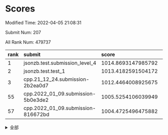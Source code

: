 # Scores

Modified Time: 2022-04-05 21:08:31

Submit Num: 207

All Rank Num: 479737

| rank |               submit               |       score        |       sigma        | pk_num |
| :--- | :--------------------------------- | :----------------- | :----------------- | :----- |
| 1    | jsonzb.test.submission_level_4     | 1014.8693147985792 | 0.8232752434443992 | 9267   |
| 2    | jsonzb.test.test_1                 | 1013.4182591504172 | 0.8014168870083541 | 9269   |
| 3    | cpp.21_12_24.submission-2b2ea0d7   | 1012.4464008925675 | 0.7975246165123314 | 9267   |
| 55   | cpp.2022_01_09.submission-5b0e3de2 | 1005.5254106039949 | 0.708987521038407  | 9265   |
| 57   | cpp.2022_01_09.submission-816672bd | 1004.4725496475882 | 0.7196479274059867 | 9269   |


<details>
<summary>全部</summary>

| rank |                 submit                 |       score        |       sigma        | pk_num |
| :--- | :------------------------------------- | :----------------- | :----------------- | :----- |
| 1    | jsonzb.test.submission_level_4         | 1014.8693147985792 | 0.8232752434443992 | 9267   |
| 2    | jsonzb.test.test_1                     | 1013.4182591504172 | 0.8014168870083541 | 9269   |
| 3    | cpp.21_12_24.submission-2b2ea0d7       | 1012.4464008925675 | 0.7975246165123314 | 9267   |
| 4    | gobigger.level_3.submission_level_3_8  | 1011.7704303948874 | 0.7672315521243765 | 9269   |
| 5    | gobigger.level_3.submission_level_3_2  | 1011.7481795320997 | 0.7798615379983695 | 9267   |
| 6    | gobigger.level_3.submission_level_3_19 | 1011.5579223400587 | 0.7703442100808543 | 9277   |
| 7    | gobigger.level_3.submission_level_3_22 | 1011.5476460977894 | 0.7846776747651112 | 9271   |
| 8    | gobigger.level_3.submission_level_3_43 | 1011.5317657683139 | 0.7774296993362387 | 9271   |
| 9    | gobigger.level_3.submission_level_3_4  | 1011.3662540326762 | 0.7869654734571412 | 9276   |
| 10   | gobigger.level_3.submission_level_3_12 | 1011.1981619584668 | 0.7565087060609264 | 9275   |
| 11   | gobigger.level_3.submission_level_3_17 | 1011.1934833369537 | 0.7722114337939968 | 9273   |
| 12   | gobigger.level_3.submission_level_3_36 | 1011.1820681055942 | 0.7918903894138835 | 9272   |
| 13   | gobigger.level_3.submission_level_3_18 | 1011.1287858424115 | 0.7838083407087799 | 9272   |
| 14   | gobigger.level_3.submission_level_3_13 | 1011.1093126443656 | 0.7758855979269835 | 9275   |
| 15   | gobigger.level_3.submission_level_3_46 | 1010.9390501646019 | 0.7649440284405394 | 9271   |
| 16   | gobigger.level_3.submission_level_3_35 | 1010.8165510738953 | 0.7732758085184117 | 9271   |
| 17   | gobigger.level_3.submission_level_3_41 | 1010.7654366770049 | 0.7683334611101695 | 9270   |
| 18   | gobigger.level_3.submission_level_3_5  | 1010.746151407109  | 0.7665117832783115 | 9268   |
| 19   | gobigger.level_3.submission_level_3_20 | 1010.7416693366838 | 0.7775890188792548 | 9267   |
| 20   | gobigger.level_3.submission_level_3_39 | 1010.5607122923248 | 0.7548333364636184 | 9269   |
| 21   | gobigger.level_3.submission_level_3_3  | 1010.3899480071199 | 0.7492674291891495 | 9269   |
| 22   | gobigger.level_3.submission_level_3_40 | 1010.366293867605  | 0.7692536108435843 | 9275   |
| 23   | gobigger.level_3.submission_level_3_38 | 1010.3412004746856 | 0.7616230311016116 | 9264   |
| 24   | gobigger.level_3.submission_level_3_45 | 1010.2724088632551 | 0.7554370149061698 | 9269   |
| 25   | gobigger.level_3.submission_level_3_47 | 1010.260606147977  | 0.7842591732586662 | 9272   |
| 26   | gobigger.level_3.submission_level_3_21 | 1010.2398170580931 | 0.75610154811412   | 9275   |
| 27   | gobigger.level_3.submission_level_3_27 | 1010.2205557084699 | 0.7525080904900813 | 9269   |
| 28   | gobigger.level_3.submission_level_3_49 | 1010.0555338814398 | 0.7711096254523594 | 9271   |
| 29   | gobigger.level_3.submission_level_3_25 | 1010.0240100361574 | 0.7632452512997081 | 9274   |
| 30   | gobigger.level_3.submission_level_3_14 | 1010.0104540455958 | 0.7520379798584458 | 9269   |
| 31   | gobigger.level_3.submission_level_3_7  | 1009.9770056930768 | 0.749775798095623  | 9269   |
| 32   | gobigger.level_3.submission_level_3_10 | 1009.9370849249741 | 0.7493376795934964 | 9268   |
| 33   | gobigger.level_3.submission_level_3_37 | 1009.9044503347493 | 0.7582713793181439 | 9271   |
| 34   | gobigger.level_3.submission_level_3_1  | 1009.8725842078447 | 0.7631556983863437 | 9271   |
| 35   | gobigger.level_3.submission_level_3_11 | 1009.7070823347632 | 0.7612267989692317 | 9274   |
| 36   | gobigger.level_3.submission_level_3_30 | 1009.3581075649961 | 0.7368805216838242 | 9267   |
| 37   | gobigger.level_3.submission_level_3_48 | 1009.3499429357188 | 0.7586223428112308 | 9275   |
| 38   | gobigger.level_3.submission_level_3_26 | 1009.3164871791889 | 0.7571339771313138 | 9266   |
| 39   | gobigger.level_3.submission_level_3_28 | 1009.2263802347543 | 0.7603583567911313 | 9272   |
| 40   | gobigger.level_3.submission_level_3_33 | 1009.1718429992575 | 0.7454257582628029 | 9263   |
| 41   | gobigger.level_3.submission_level_3_31 | 1009.1613682041962 | 0.7410014118427929 | 9267   |
| 42   | gobigger.level_3.submission_level_3_29 | 1009.1136300825003 | 0.7634630291539052 | 9271   |
| 43   | gobigger.level_3.submission_level_3_34 | 1009.0971069245136 | 0.7543051756694754 | 9265   |
| 44   | gobigger.level_3.submission_level_3_15 | 1008.994643877683  | 0.7323533850030463 | 9269   |
| 45   | gobigger.level_3.submission_level_3_42 | 1008.9348196079384 | 0.7669705851508182 | 9271   |
| 46   | gobigger.level_3.submission_level_3_16 | 1008.9093664039613 | 0.7459431868559843 | 9271   |
| 47   | gobigger.level_3.submission_level_3_32 | 1008.8145173738135 | 0.7385951684636274 | 9269   |
| 48   | gobigger.level_3.submission_level_3_6  | 1008.7817537340064 | 0.7514784877269648 | 9270   |
| 49   | gobigger.level_3.submission_level_3_24 | 1008.7391807135205 | 0.7330551286327064 | 9274   |
| 50   | gobigger.level_3.submission_level_3_44 | 1008.6571175921216 | 0.7446443752764714 | 9272   |
| 51   | gobigger.level_3.submission_level_3_0  | 1008.4203804041033 | 0.7689710549975378 | 9269   |
| 52   | gobigger.level_3.submission_level_3_23 | 1008.2753406634515 | 0.7415670310307252 | 9268   |
| 53   | gobigger.level_3.submission_level_3_9  | 1008.0876081194386 | 0.7377674559313561 | 9273   |
| 54   | gobigger.level_1.submission_level_1_42 | 1005.7801713373141 | 0.7261293759798448 | 9269   |
| 55   | cpp.2022_01_09.submission-5b0e3de2     | 1005.5254106039949 | 0.708987521038407  | 9265   |
| 56   | gobigger.level_1.submission_level_1_2  | 1004.7232897843473 | 0.7266670313401767 | 9270   |
| 57   | cpp.2022_01_09.submission-816672bd     | 1004.4725496475882 | 0.7196479274059867 | 9269   |
| 58   | gobigger.level_1.submission_level_1_32 | 1004.3766112418992 | 0.7250449989482513 | 9270   |
| 59   | gobigger.level_1.submission_level_1_36 | 1004.3739047785447 | 0.7137431396405974 | 9274   |
| 60   | gobigger.level_1.submission_level_1_37 | 1004.2729750218622 | 0.7139562153007918 | 9271   |
| 61   | gobigger.level_1.submission_level_1_28 | 1004.2340262472436 | 0.7153172683655704 | 9271   |
| 62   | gobigger.level_1.submission_level_1_7  | 1004.2078889763628 | 0.7156893494894068 | 9265   |
| 63   | gobigger.level_1.submission_level_1_26 | 1004.1892036845047 | 0.7127092387121818 | 9270   |
| 64   | gobigger.level_1.submission_level_1_17 | 1004.1347103134376 | 0.712900753148522  | 9275   |
| 65   | gobigger.level_1.submission_level_1_48 | 1004.1102147555854 | 0.7122930449997139 | 9265   |
| 66   | gobigger.level_1.submission_level_1_34 | 1004.0843943605881 | 0.7263547057647102 | 9268   |
| 67   | gobigger.level_1.submission_level_1_38 | 1004.0150581869557 | 0.7122780505815627 | 9271   |
| 68   | gobigger.level_1.submission_level_1_35 | 1003.8391816623509 | 0.7188032744213347 | 9267   |
| 69   | gobigger.level_1.submission_level_1_45 | 1003.7667509193016 | 0.7124892302297535 | 9271   |
| 70   | gobigger.level_1.submission_level_1_16 | 1003.710253787495  | 0.7239920166226703 | 9270   |
| 71   | gobigger.level_1.submission_level_1_33 | 1003.6574672407124 | 0.7133955888579382 | 9273   |
| 72   | gobigger.level_1.submission_level_1_15 | 1003.5976472535076 | 0.7120584346575056 | 9268   |
| 73   | gobigger.level_1.submission_level_1_43 | 1003.5861985365696 | 0.710669538481947  | 9267   |
| 74   | gobigger.level_1.submission_level_1_41 | 1003.52840412876   | 0.7223591164378403 | 9272   |
| 75   | gobigger.level_1.submission_level_1_0  | 1003.460844373439  | 0.7122430864466932 | 9268   |
| 76   | gobigger.level_1.submission_level_1_5  | 1003.4470420534354 | 0.7295206932083811 | 9266   |
| 77   | gobigger.level_1.submission_level_1_20 | 1003.4217651999115 | 0.7149850517603306 | 9267   |
| 78   | gobigger.level_1.submission_level_1_19 | 1003.3861902071976 | 0.7149583479531678 | 9267   |
| 79   | gobigger.level_1.submission_level_1_3  | 1003.3015438081823 | 0.7217838195278616 | 9271   |
| 80   | gobigger.level_1.submission_level_1_29 | 1003.2847010827661 | 0.7154301650778633 | 9269   |
| 81   | gobigger.level_1.submission_level_1_47 | 1003.1770143656375 | 0.7142438269304883 | 9268   |
| 82   | gobigger.level_1.submission_level_1_6  | 1003.1317165715386 | 0.715057809576781  | 9272   |
| 83   | gobigger.level_1.submission_level_1_10 | 1003.1245574727882 | 0.7006043945739878 | 9271   |
| 84   | gobigger.level_1.submission_level_1_39 | 1002.8780614678523 | 0.7172546589352211 | 9273   |
| 85   | gobigger.level_1.submission_level_1_23 | 1002.8616721879596 | 0.7065292130753807 | 9270   |
| 86   | gobigger.level_1.submission_level_1_21 | 1002.7990398238785 | 0.7225901842397049 | 9270   |
| 87   | gobigger.level_1.submission_level_1_27 | 1002.7913006078766 | 0.7159220078256859 | 9271   |
| 88   | gobigger.level_1.submission_level_1_13 | 1002.7557169361253 | 0.7099368687265962 | 9268   |
| 89   | gobigger.level_1.submission_level_1_31 | 1002.7455655750242 | 0.7227357730897631 | 9274   |
| 90   | gobigger.level_1.submission_level_1_14 | 1002.6582775989331 | 0.7170114806968171 | 9270   |
| 91   | gobigger.level_1.submission_level_1_40 | 1002.6007291717223 | 0.7220253862766468 | 9274   |
| 92   | gobigger.level_1.submission_level_1_12 | 1002.5697254143023 | 0.7016802714040518 | 9270   |
| 93   | gobigger.level_1.submission_level_1_24 | 1002.562742801994  | 0.7222032477324993 | 9269   |
| 94   | gobigger.level_1.submission_level_1_25 | 1002.5314345330419 | 0.7085378176068794 | 9268   |
| 95   | gobigger.level_1.submission_level_1_22 | 1002.510480920773  | 0.7214959293844541 | 9270   |
| 96   | gobigger.level_1.submission_level_1_46 | 1002.5074270916308 | 0.7206134692957433 | 9268   |
| 97   | gobigger.level_1.submission_level_1_9  | 1002.4675363723421 | 0.7284933112918784 | 9274   |
| 98   | gobigger.level_1.submission_level_1_49 | 1002.443330708809  | 0.7237888359388612 | 9268   |
| 99   | gobigger.level_1.submission_level_1_18 | 1002.4182712372124 | 0.7127292619886944 | 9273   |
| 100  | gobigger.level_1.submission_level_1_4  | 1002.3288697700187 | 0.7056406135467607 | 9267   |
| 101  | gobigger.level_1.submission_level_1_30 | 1002.3064886174287 | 0.706973006342893  | 9267   |
| 102  | gobigger.level_1.submission_level_1_44 | 1002.2233723203733 | 0.7259614519149933 | 9268   |
| 103  | gobigger.level_1.submission_level_1_1  | 1002.0623836852275 | 0.712519740312284  | 9264   |
| 104  | gobigger.level_1.submission_level_1_8  | 1001.7601373115459 | 0.710912219006267  | 9271   |
| 105  | gobigger.level_1.submission_level_1_11 | 1001.5686704642109 | 0.7145742313162171 | 9269   |
| 106  | gobigger.random.submission_random_35   | 997.5933068990695  | 0.7064868172335884 | 9272   |
| 107  | gobigger.random.submission_random_30   | 997.2388817713672  | 0.7059208998371388 | 9272   |
| 108  | gobigger.random.submission_random_41   | 997.150050517772   | 0.7229068322398366 | 9273   |
| 109  | gobigger.random.submission_random_13   | 997.0600642843558  | 0.7177289115333279 | 9270   |
| 110  | gobigger.random.submission_random_10   | 997.0208887917103  | 0.7106181141725927 | 9271   |
| 111  | gobigger.random.submission_random_23   | 996.8740305170924  | 0.694237677213823  | 9268   |
| 112  | gobigger.random.submission_random_2    | 996.8482214696161  | 0.7123798430263368 | 9274   |
| 113  | gobigger.random.submission_random_11   | 996.778180633705   | 0.7040630273561395 | 9270   |
| 114  | gobigger.random.submission_random_20   | 996.7717789879562  | 0.712676782430873  | 9271   |
| 115  | gobigger.random.submission_random_31   | 996.7142459178102  | 0.7097188233175763 | 9272   |
| 116  | gobigger.random.submission_random_5    | 996.686246064497   | 0.714731263791734  | 9273   |
| 117  | gobigger.random.submission_random_34   | 996.6226949841271  | 0.7168677404316163 | 9269   |
| 118  | gobigger.random.submission_random_6    | 996.5714381521094  | 0.7131605052105889 | 9271   |
| 119  | gobigger.random.submission_random_27   | 996.4335815854465  | 0.7192453702134929 | 9274   |
| 120  | gobigger.random.submission_random_3    | 996.430178135012   | 0.6954489334589191 | 9269   |
| 121  | gobigger.random.submission_random_8    | 996.3825236504072  | 0.7147930547097977 | 9277   |
| 122  | gobigger.random.submission_random_33   | 996.3293046456826  | 0.6996161375313213 | 9268   |
| 123  | gobigger.random.submission_random_38   | 996.3144861544201  | 0.7151834351192755 | 9270   |
| 124  | gobigger.random.submission_random_16   | 996.3057702784879  | 0.7108878476906982 | 9274   |
| 125  | gobigger.random.submission_random_40   | 996.2941795625866  | 0.7173446030784518 | 9269   |
| 126  | gobigger.random.submission_random_36   | 996.282528101773   | 0.7162832675819184 | 9274   |
| 127  | gobigger.random.submission_random_48   | 996.2619355832903  | 0.7240429325212926 | 9269   |
| 128  | gobigger.random.submission_random_25   | 996.2581285046298  | 0.7115528886498146 | 9270   |
| 129  | gobigger.random.submission_random_14   | 996.2020025477242  | 0.7047403944623191 | 9273   |
| 130  | gobigger.random.submission_random_37   | 996.1470426456788  | 0.711591893492297  | 9270   |
| 131  | gobigger.random.submission_random_17   | 996.1456520851071  | 0.7065107097966828 | 9275   |
| 132  | gobigger.random.submission_random_39   | 996.1334187977191  | 0.7161113953340438 | 9272   |
| 133  | gobigger.random.submission_random_1    | 996.1126744579961  | 0.7093683950214044 | 9271   |
| 134  | gobigger.random.submission_random_24   | 996.1115169287378  | 0.7287740676131881 | 9269   |
| 135  | gobigger.random.submission_random_21   | 996.0789390565614  | 0.7124923944885808 | 9274   |
| 136  | gobigger.random.submission_random_32   | 995.8717810299946  | 0.7079098160505956 | 9268   |
| 137  | gobigger.random.submission_random_9    | 995.8070199005665  | 0.7119203704435657 | 9271   |
| 138  | gobigger.random.submission_random_43   | 995.7552100825986  | 0.715671701781834  | 9268   |
| 139  | gobigger.random.submission_random_49   | 995.7174997333242  | 0.7060662158079029 | 9268   |
| 140  | gobigger.random.submission_random_22   | 995.6912570023965  | 0.7042840735054003 | 9269   |
| 141  | gobigger.random.submission_random_12   | 995.6781303012499  | 0.6992005583454128 | 9271   |
| 142  | gobigger.random.submission_random_28   | 995.6676444670101  | 0.7141835369406471 | 9274   |
| 143  | gobigger.random.submission_random_26   | 995.4979372115137  | 0.7004865904376006 | 9265   |
| 144  | gobigger.random.submission_random_44   | 995.4348176124257  | 0.7021010059531353 | 9268   |
| 145  | gobigger.random.submission_random_4    | 995.3990913580411  | 0.7083561447564233 | 9270   |
| 146  | gobigger.random.submission_random_18   | 995.3062676388807  | 0.696662401129366  | 9276   |
| 147  | gobigger.random.submission_random_0    | 995.2740696622578  | 0.7011683648876942 | 9271   |
| 148  | gobigger.random.submission_random_45   | 995.2595732088232  | 0.7076615933110831 | 9273   |
| 149  | gobigger.random.submission_random_42   | 995.1455024201243  | 0.7136064134809184 | 9279   |
| 150  | gobigger.random.submission_random_46   | 995.0842333635012  | 0.7176548362664681 | 9271   |
| 151  | gobigger.random.submission_random_19   | 994.7288295463255  | 0.7075692335594664 | 9269   |
| 152  | gobigger.level_2.submission_level_2_6  | 994.723070173481   | 0.7311041134453642 | 9268   |
| 153  | gobigger.random.submission_random_47   | 994.5859814575912  | 0.7012455471370463 | 9271   |
| 154  | gobigger.random.submission_random_29   | 994.4822517105998  | 0.7179365099261094 | 9268   |
| 155  | gobigger.random.submission_random_7    | 994.448515355281   | 0.7140211980137806 | 9272   |
| 156  | gobigger.random.submission_random_15   | 994.3111930279621  | 0.7301919999324752 | 9271   |
| 157  | gobigger.level_2.submission_level_2_18 | 993.8116060892419  | 0.7205322244696968 | 9272   |
| 158  | gobigger.level_2.submission_level_2_11 | 993.5468470096856  | 0.7177065829777045 | 9272   |
| 159  | gobigger.level_2.submission_level_2_7  | 993.5467722307011  | 0.7303155033222354 | 9274   |
| 160  | gobigger.level_2.submission_level_2_39 | 993.5383441499655  | 0.7274146833858879 | 9273   |
| 161  | gobigger.level_2.submission_level_2_19 | 993.3371028945807  | 0.7397552524865773 | 9274   |
| 162  | gobigger.level_2.submission_level_2_16 | 993.3021136077466  | 0.7242745429119113 | 9268   |
| 163  | gobigger.level_2.submission_level_2_40 | 993.1562532664213  | 0.739054172685023  | 9273   |
| 164  | gobigger.level_2.submission_level_2_49 | 993.0903563824843  | 0.7364063427764985 | 9269   |
| 165  | gobigger.level_2.submission_level_2_4  | 993.0474952763493  | 0.7349636794919914 | 9267   |
| 166  | gobigger.level_2.submission_level_2_46 | 992.9611056241943  | 0.7242286089325742 | 9272   |
| 167  | gobigger.level_2.submission_level_2_12 | 992.9522538947612  | 0.7202983901280883 | 9272   |
| 168  | gobigger.level_2.submission_level_2_38 | 992.911497518153   | 0.7480292073312876 | 9266   |
| 169  | gobigger.level_2.submission_level_2_37 | 992.7713549002991  | 0.7507902641793458 | 9269   |
| 170  | gobigger.level_2.submission_level_2_10 | 992.7438163450073  | 0.7287347955401344 | 9270   |
| 171  | gobigger.level_2.submission_level_2_35 | 992.7402288138638  | 0.742058319226656  | 9266   |
| 172  | gobigger.level_2.submission_level_2_24 | 992.6713542245781  | 0.7246446303719652 | 9265   |
| 173  | gobigger.level_2.submission_level_2_28 | 992.5027893698949  | 0.7292142231414935 | 9274   |
| 174  | gobigger.level_2.submission_level_2_13 | 992.4581174508124  | 0.7570064151253654 | 9272   |
| 175  | gobigger.level_2.submission_level_2_0  | 992.4089752406609  | 0.7479237072540195 | 9269   |
| 176  | gobigger.level_2.submission_level_2_33 | 992.3952292047372  | 0.7397281285034248 | 9274   |
| 177  | gobigger.level_2.submission_level_2_42 | 992.2673407279592  | 0.7385654745762643 | 9270   |
| 178  | gobigger.level_2.submission_level_2_5  | 992.1822034611337  | 0.7501591690982846 | 9270   |
| 179  | gobigger.level_2.submission_level_2_15 | 992.1576708186969  | 0.7533094126699    | 9273   |
| 180  | gobigger.level_2.submission_level_2_32 | 992.1452225172518  | 0.7572850183576657 | 9270   |
| 181  | gobigger.level_2.submission_level_2_23 | 992.1104734057467  | 0.7401198453956332 | 9269   |
| 182  | gobigger.level_2.submission_level_2_29 | 992.0830842262478  | 0.7303554064545282 | 9268   |
| 183  | gobigger.level_2.submission_level_2_43 | 992.0083389362427  | 0.7530182298144462 | 9264   |
| 184  | gobigger.level_2.submission_level_2_34 | 991.9384318554183  | 0.7539926099843307 | 9272   |
| 185  | gobigger.level_2.submission_level_2_17 | 991.9113785654705  | 0.7253110897021654 | 9268   |
| 186  | gobigger.level_2.submission_level_2_2  | 991.8869222748024  | 0.741709039998044  | 9274   |
| 187  | gobigger.level_2.submission_level_2_14 | 991.8352473295413  | 0.7383834549257483 | 9275   |
| 188  | gobigger.level_2.submission_level_2_22 | 991.8345740119107  | 0.7353083531629462 | 9270   |
| 189  | gobigger.level_2.submission_level_2_27 | 991.7673110096143  | 0.7492942739594866 | 9266   |
| 190  | gobigger.level_2.submission_level_2_47 | 991.7057181228662  | 0.7473695572271807 | 9273   |
| 191  | gobigger.level_2.submission_level_2_30 | 991.5793417371591  | 0.7418107133888715 | 9270   |
| 192  | gobigger.level_2.submission_level_2_1  | 991.5607090620504  | 0.7617412678952512 | 9272   |
| 193  | gobigger.level_2.submission_level_2_3  | 991.4320807811504  | 0.7615345236608322 | 9267   |
| 194  | gobigger.level_2.submission_level_2_25 | 991.2848108298183  | 0.7426603738635829 | 9263   |
| 195  | gobigger.level_2.submission_level_2_41 | 991.0885354632908  | 0.7632995754661505 | 9271   |
| 196  | gobigger.level_2.submission_level_2_26 | 991.0783924431796  | 0.7489187071481684 | 9271   |
| 197  | gobigger.level_2.submission_level_2_20 | 991.0172560866138  | 0.7512000521753915 | 9270   |
| 198  | gobigger.level_2.submission_level_2_8  | 990.8619123472444  | 0.7592921509821193 | 9276   |
| 199  | gobigger.level_2.submission_level_2_31 | 990.8033676818524  | 0.7737843971514472 | 9272   |
| 200  | gobigger.level_2.submission_level_2_45 | 990.7037170530081  | 0.7571127199496533 | 9269   |
| 201  | gobigger.level_2.submission_level_2_21 | 990.5818995757709  | 0.7551960370282153 | 9273   |
| 202  | gobigger.level_2.submission_level_2_44 | 990.5575670032737  | 0.7455119822661153 | 9270   |
| 203  | gobigger.level_2.submission_level_2_48 | 990.542354445254   | 0.7788526589069865 | 9268   |
| 204  | gobigger.level_2.submission_level_2_9  | 990.512421727977   | 0.7472217702737567 | 9270   |
| 205  | gobigger.level_2.submission_level_2_36 | 989.8147377617888  | 0.7893335316050646 | 9270   |
| 206  | gobigger.none.submission_none_0        | 977.1766188786576  | 1.402392904125711  | 9268   |
| 207  | gobigger.none.submission_none_1        | 976.3317347445793  | 1.4472214439343138 | 9268   |

</details>